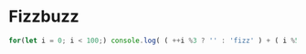 # Fizzbuzz

```javascript
for(let i = 0; i < 100;) console.log( ( ++i %3 ? '' : 'fizz' ) + ( i %5 ? '' : 'buzz') || i );
```
